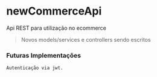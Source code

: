 # newCommerceApi
Api REST para utilização no ecommerce

>Novos models/services e controllers sendo escritos


### Futuras Implementações
```
Autenticação via jwt.
```

###